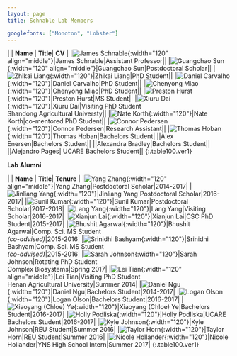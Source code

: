 ```yaml
---
layout: page
title: Schnable Lab Members

googlefonts: ["Monoton", "Lobster"]
---
```


| | **Name** | **Title**| **CV** |
|![James Schnable](/images/People_Images/jamesschnable.jpg){:width="120" align="middle"}|James Schnable|Assistant Professor||
|![Guangchao Sun](/images/People_Images/Guangchao.JPG){:width="120" align="middle"}|Guangchao Sun|Postdoctoral Scholar||
|![Zhikai Liang](/images/People_Images/Zhikai_Liang_small.jpg){:width="120"}|Zhikai Liang|PhD Student||
|![Daniel Carvalho](/images/People_Images/Daniel_Carvalho.jpg){:width="120"}|Daniel Carvalho|PhD Student||
|![Chenyong Miao](/images/People_Images/Miao_Small.jpg){:width="120"}|Chenyong Miao|PhD Student||
|![Preston Hurst](/images/People_Images/Preston.jpg){:width="120"}|Preston Hurst|MS Student||
|![Xiuru Dai](/images/People_Images/Xiuru_small.jpg){:width="120"}|Xiuru Dai|Visiting PhD Student<br>Shandong Agricultural Universty||
|![Nate Korth](/images/People_Images/Nate_small.jpg){:width="120"}|Nate Korth|co-mentored PhD Student||
|![Connor Pedersen](/images/People_Images/Connor.JPG){:width="120"}|Connor Pedersen|Research Assistant||
|![Thomas Hoban](/images/People_Images/thoban.jpg){:width="120"}|Thomas Hoban|Bachelors Student|
||Alex Enersen|Bachelors Student||
||Alexandra Bradley|Bachelors Student||
||Alejandro Pages| UCARE Bachelors Student||
{:.table100.ver1}

**Lab Alumni**

| | **Name** | **Title**| **Tenure** |
|![Yang Zhang](/images/People_Images/yzhang_small.jpg){:width="120" align="middle"}|Yang Zhang|Postdoctoral Scholar|2014-2017|
|![Jinliang Yang](/images/People_Images/jinliang.JPG){:width="120"}|Jinliang Yang|Postdoctoral Scholar|2016-2017|
|![Sunil Kumar](/images/People_Images/Sunil.jpg){:width="120"}|Sunil Kumar|Postdoctoral Scholar|2017-2018|
|![Lang Yang](/images/People_Images/Lang_Small.jpg){:width="120"}|Lang Yang|Visiting Scholar|2016-2017|
|![Xianjun Lai](/images/People_Images/xlai.jpg){:width="120"}|Xianjun Lai|CSC PhD Student|2015-2017|
|![Bhushit Agarwal](/images/People_Images/Bhushit.jpg){:width="120"}|Bhushit Agarwal|Comp. Sci. MS Student<br>_(co-advised)_|2015-2016|
|![Srinidhi Bashyam](/images/People_Images/Srinidhi.jpg){:width="120"}|Srinidhi Bashyam|Comp. Sci. MS Student<br>_(co-advised)_|2015-2016|
|![Sarah Johnson](/images/People_Images/Sarah.jpg){:width="120"}|Sarah Johnson|Rotating PhD Student<br>Complex Biosystems|Spring 2017|
|![Lei Tian](/images/People_Images/Lei_Tian_Small.JPG){:width="120" align="middle"}|Lei Tian|Visiting PhD Student<br>Henan Agricultural University|Summer 2014|
|![Daniel Ngu](/images/People_Images/Danielngu_small.jpg){:width="120"}|Daniel Ngu|Bachelors Student|2014-2017|
|![Logan Olson](/images/People_Images/logan.JPG){:width="120"}|Logan Olson|Bachelors Student|2016-2017|
|![Xiaoyang (Chloe) Ye](/images/People_Images/Chloe.jpg){:width="120"}|Xiaoyang (Chloe) Ye|Bachelors Student|2016-2017|
|![Holly Podliska](/images/People_Images/Holly.jpg){:width="120"}|Holly Podliska|UCARE Bachelors Student|2016-2017|
|![Kyle Johnson](/images/People_Images/Johnson_small.JPG){:width="120"}|Kyle Johnson|REU Student|Summer 2016|
|![Taylor Horn](/images/People_Images/Horn_small.JPG){:width="120"}|Taylor Horn|REU Student|Summer 2016|
|![Nicole Hollander](/images/People_Images/NicoleH.jpg){:width="120"}|Nicole Hollander|YNS High School Intern|Summer 2017|
{:.table100.ver1}

